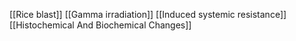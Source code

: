 [[Rice blast]]
[[Gamma irradiation]]
[[Induced systemic resistance]]
[[Histochemical And Biochemical Changes]]
